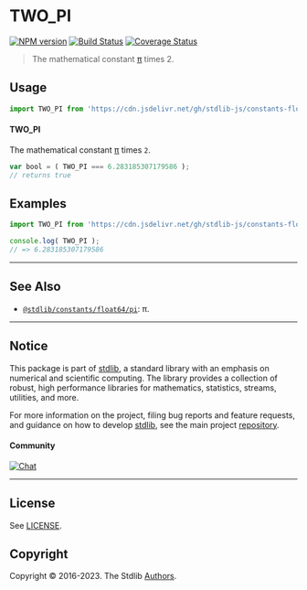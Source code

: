 <!--

@license Apache-2.0

Copyright (c) 2018 The Stdlib Authors.

Licensed under the Apache License, Version 2.0 (the "License");
you may not use this file except in compliance with the License.
You may obtain a copy of the License at

   http://www.apache.org/licenses/LICENSE-2.0

Unless required by applicable law or agreed to in writing, software
distributed under the License is distributed on an "AS IS" BASIS,
WITHOUT WARRANTIES OR CONDITIONS OF ANY KIND, either express or implied.
See the License for the specific language governing permissions and
limitations under the License.

-->

# TWO_PI

[![NPM version][npm-image]][npm-url] [![Build Status][test-image]][test-url] [![Coverage Status][coverage-image]][coverage-url] <!-- [![dependencies][dependencies-image]][dependencies-url] -->

> The mathematical constant [π][@stdlib/constants/float64/pi] times 2.



<section class="usage">

## Usage

```javascript
import TWO_PI from 'https://cdn.jsdelivr.net/gh/stdlib-js/constants-float64-two-pi@deno/mod.js';
```

#### TWO_PI

The mathematical constant [π][@stdlib/constants/float64/pi] times `2`.

```javascript
var bool = ( TWO_PI === 6.283185307179586 );
// returns true
```

</section>

<!-- /.usage -->

<section class="examples">

## Examples

<!-- TODO: better example -->

<!-- eslint no-undef: "error" -->

```javascript
import TWO_PI from 'https://cdn.jsdelivr.net/gh/stdlib-js/constants-float64-two-pi@deno/mod.js';

console.log( TWO_PI );
// => 6.283185307179586
```

</section>

<!-- /.examples -->

<!-- C interface documentation. -->



<!-- Section for related `stdlib` packages. Do not manually edit this section, as it is automatically populated. -->

<section class="related">

* * *

## See Also

-   <span class="package-name">[`@stdlib/constants/float64/pi`][@stdlib/constants/float64/pi]</span><span class="delimiter">: </span><span class="description">π.</span>

</section>

<!-- /.related -->

<!-- Section for all links. Make sure to keep an empty line after the `section` element and another before the `/section` close. -->


<section class="main-repo" >

* * *

## Notice

This package is part of [stdlib][stdlib], a standard library with an emphasis on numerical and scientific computing. The library provides a collection of robust, high performance libraries for mathematics, statistics, streams, utilities, and more.

For more information on the project, filing bug reports and feature requests, and guidance on how to develop [stdlib][stdlib], see the main project [repository][stdlib].

#### Community

[![Chat][chat-image]][chat-url]

---

## License

See [LICENSE][stdlib-license].


## Copyright

Copyright &copy; 2016-2023. The Stdlib [Authors][stdlib-authors].

</section>

<!-- /.stdlib -->

<!-- Section for all links. Make sure to keep an empty line after the `section` element and another before the `/section` close. -->

<section class="links">

[npm-image]: http://img.shields.io/npm/v/@stdlib/constants-float64-two-pi.svg
[npm-url]: https://npmjs.org/package/@stdlib/constants-float64-two-pi

[test-image]: https://github.com/stdlib-js/constants-float64-two-pi/actions/workflows/test.yml/badge.svg?branch=main
[test-url]: https://github.com/stdlib-js/constants-float64-two-pi/actions/workflows/test.yml?query=branch:main

[coverage-image]: https://img.shields.io/codecov/c/github/stdlib-js/constants-float64-two-pi/main.svg
[coverage-url]: https://codecov.io/github/stdlib-js/constants-float64-two-pi?branch=main

<!--

[dependencies-image]: https://img.shields.io/david/stdlib-js/constants-float64-two-pi.svg
[dependencies-url]: https://david-dm.org/stdlib-js/constants-float64-two-pi/main

-->

[chat-image]: https://img.shields.io/gitter/room/stdlib-js/stdlib.svg
[chat-url]: https://gitter.im/stdlib-js/stdlib/

[stdlib]: https://github.com/stdlib-js/stdlib

[stdlib-authors]: https://github.com/stdlib-js/stdlib/graphs/contributors

[umd]: https://github.com/umdjs/umd
[es-module]: https://developer.mozilla.org/en-US/docs/Web/JavaScript/Guide/Modules

[deno-url]: https://github.com/stdlib-js/constants-float64-two-pi/tree/deno
[umd-url]: https://github.com/stdlib-js/constants-float64-two-pi/tree/umd
[esm-url]: https://github.com/stdlib-js/constants-float64-two-pi/tree/esm
[branches-url]: https://github.com/stdlib-js/constants-float64-two-pi/blob/main/branches.md

[stdlib-license]: https://raw.githubusercontent.com/stdlib-js/constants-float64-two-pi/main/LICENSE

<!-- <related-links> -->

[@stdlib/constants/float64/pi]: https://github.com/stdlib-js/constants-float64-pi/tree/deno

<!-- </related-links> -->

</section>

<!-- /.links -->
